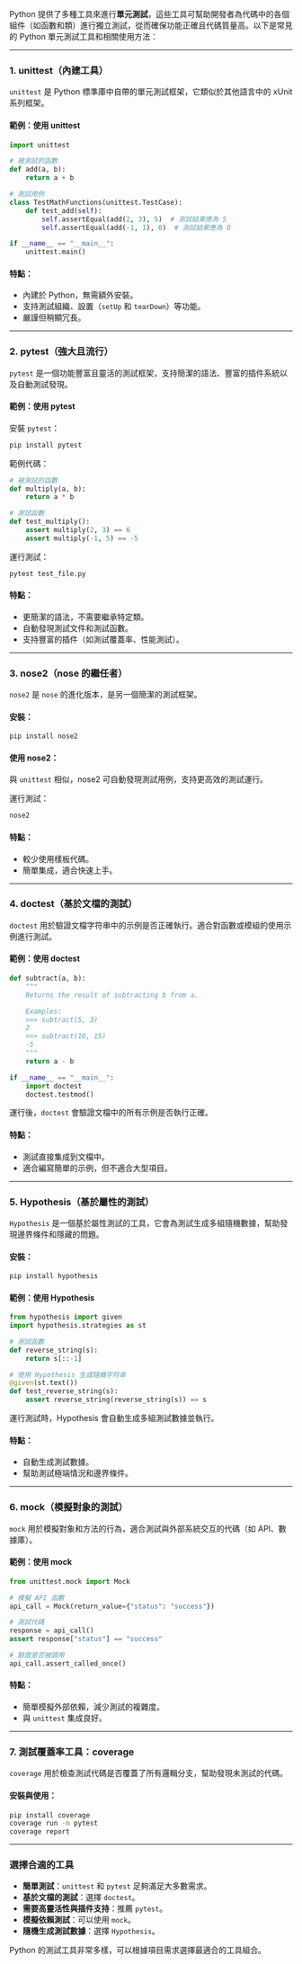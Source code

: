 Python 提供了多種工具來進行**單元測試**，這些工具可幫助開發者為代碼中的各個組件（如函數和類）進行獨立測試，從而確保功能正確且代碼質量高。以下是常見的 Python 單元測試工具和相關使用方法：

---

### **1. unittest（內建工具）**
`unittest` 是 Python 標準庫中自帶的單元測試框架，它類似於其他語言中的 xUnit 系列框架。

#### **範例：使用 unittest**
```python
import unittest

# 被測試的函數
def add(a, b):
    return a + b

# 測試用例
class TestMathFunctions(unittest.TestCase):
    def test_add(self):
        self.assertEqual(add(2, 3), 5)  # 測試結果應為 5
        self.assertEqual(add(-1, 1), 0)  # 測試結果應為 0

if __name__ == "__main__":
    unittest.main()
```
#### 特點：
- 內建於 Python，無需額外安裝。
- 支持測試組織、設置（`setUp` 和 `tearDown`）等功能。
- 嚴謹但稍顯冗長。

---

### **2. pytest（強大且流行）**
`pytest` 是一個功能豐富且靈活的測試框架，支持簡潔的語法、豐富的插件系統以及自動測試發現。

#### **範例：使用 pytest**
安裝 `pytest`：
```bash
pip install pytest
```

範例代碼：
```python
# 被測試的函數
def multiply(a, b):
    return a * b

# 測試函數
def test_multiply():
    assert multiply(2, 3) == 6
    assert multiply(-1, 5) == -5
```

運行測試：
```bash
pytest test_file.py
```

#### 特點：
- 更簡潔的語法，不需要繼承特定類。
- 自動發現測試文件和測試函數。
- 支持豐富的插件（如測試覆蓋率、性能測試）。

---

### **3. nose2（nose 的繼任者）**
`nose2` 是 `nose` 的進化版本，是另一個簡潔的測試框架。

#### 安裝：
```bash
pip install nose2
```

#### 使用 nose2：
與 `unittest` 相似，nose2 可自動發現測試用例，支持更高效的測試運行。

運行測試：
```bash
nose2
```

#### 特點：
- 較少使用樣板代碼。
- 簡單集成，適合快速上手。

---

### **4. doctest（基於文檔的測試）**
`doctest` 用於驗證文檔字符串中的示例是否正確執行。適合對函數或模組的使用示例進行測試。

#### **範例：使用 doctest**
```python
def subtract(a, b):
    """
    Returns the result of subtracting b from a.

    Examples:
    >>> subtract(5, 3)
    2
    >>> subtract(10, 15)
    -5
    """
    return a - b

if __name__ == "__main__":
    import doctest
    doctest.testmod()
```

運行後，`doctest` 會驗證文檔中的所有示例是否執行正確。

#### 特點：
- 測試直接集成到文檔中。
- 適合編寫簡單的示例，但不適合大型項目。

---

### **5. Hypothesis（基於屬性的測試）**
`Hypothesis` 是一個基於屬性測試的工具，它會為測試生成多組隨機數據，幫助發現邊界條件和隱藏的問題。

#### 安裝：
```bash
pip install hypothesis
```

#### **範例：使用 Hypothesis**
```python
from hypothesis import given
import hypothesis.strategies as st

# 測試函數
def reverse_string(s):
    return s[::-1]

# 使用 Hypothesis 生成隨機字符串
@given(st.text())
def test_reverse_string(s):
    assert reverse_string(reverse_string(s)) == s
```

運行測試時，Hypothesis 會自動生成多組測試數據並執行。

#### 特點：
- 自動生成測試數據。
- 幫助測試極端情況和邊界條件。

---

### **6. mock（模擬對象的測試）**
`mock` 用於模擬對象和方法的行為，適合測試與外部系統交互的代碼（如 API、數據庫）。

#### **範例：使用 mock**
```python
from unittest.mock import Mock

# 模擬 API 函數
api_call = Mock(return_value={"status": "success"})

# 測試代碼
response = api_call()
assert response["status"] == "success"

# 驗證是否被調用
api_call.assert_called_once()
```

#### 特點：
- 簡單模擬外部依賴，減少測試的複雜度。
- 與 `unittest` 集成良好。

---

### **7. 測試覆蓋率工具：coverage**
`coverage` 用於檢查測試代碼是否覆蓋了所有邏輯分支，幫助發現未測試的代碼。

#### 安裝與使用：
```bash
pip install coverage
coverage run -m pytest
coverage report
```

---

### **選擇合適的工具**
- **簡單測試**：`unittest` 和 `pytest` 足夠滿足大多數需求。
- **基於文檔的測試**：選擇 `doctest`。
- **需要高靈活性與插件支持**：推薦 `pytest`。
- **模擬依賴測試**：可以使用 `mock`。
- **隨機生成測試數據**：選擇 `Hypothesis`。

Python 的測試工具非常多樣，可以根據項目需求選擇最適合的工具組合。

